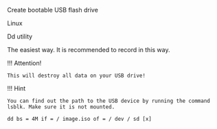 Create bootable USB flash drive

Linux

Dd utility

The easiest way. It is recommended to record in this way.

!!! Attention!

    This will destroy all data on your USB drive!

!!! Hint

    You can find out the path to the USB device by running the command lsblk. Make sure it is not mounted.

```
dd bs = 4M if = / image.iso of = / dev / sd [x]

```
